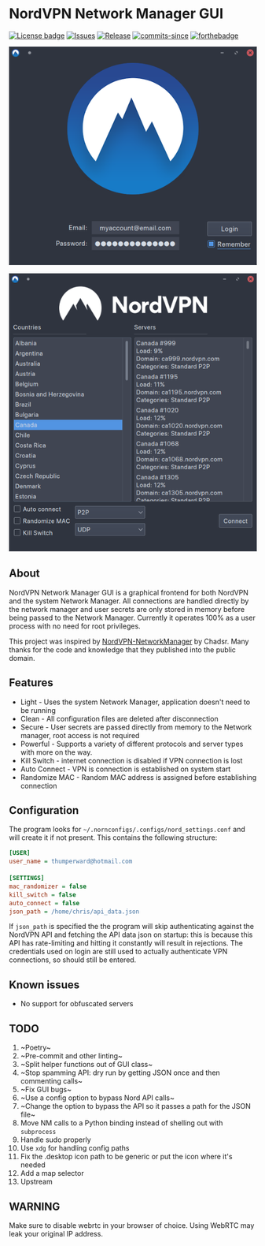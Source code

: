 # NordVPN Network Manager GUI

[![License badge](https://img.shields.io/github/license/vfosterm/NordVPN-NetworkManager-Gui?style=for-the-badge)](https://github.com/vfosterm/NordVPN-NetworkManager-Gui/blob/master/LICENSE)
[![Issues](https://img.shields.io/github/issues-closed/vfosterm/NordVPN-NetworkManager-Gui?style=for-the-badge)](https://github.com/vfosterm/NordVPN-NetworkManager-Gui/issues)
[![Release](https://img.shields.io/github/release/vfosterm/NordVPN-NetworkManager-Gui?style=for-the-badge)](https://github.com/vfosterm/NordVPN-NetworkManager-Gui/releases/latest)
[![commits-since](https://img.shields.io/github/commits-since/vfosterm/NordVPN-NetworkManager-Gui/latest?style=for-the-badge)](https://github.com/vfosterm/NordVPN-NetworkManager-Gui/commits/master)
[![forthebadge](https://forthebadge.com/images/badges/made-with-python.svg)](https://python.org)

![Login screen](nord_nm_gui/assets/login_new.png)

![Main screen](nord_nm_gui/assets/main_new.png)

## About

NordVPN Network Manager GUI is a graphical frontend for both NordVPN and the
system Network Manager. All connections are handled directly by the network
manager and user secrets are only stored in memory before being passed to the
Network Manager. Currently it operates 100% as a user process with no need for
root privileges.

This project was inspired by
[NordVPN-NetworkManager](https://github.com/Chadsr/NordVPN-NetworkManager) by
Chadsr. Many thanks for the code and knowledge that they published into the
public domain.

## Features

-   Light - Uses the system Network Manager, application doesn't need to be running
-   Clean - All configuration files are deleted after disconnection
-   Secure - User secrets are passed directly from memory to the Network
    manager, root access is not required
-   Powerful - Supports a variety of different protocols and server types with
    more on the way.
-   Kill Switch - internet connection is disabled if VPN connection is lost
-   Auto Connect - VPN is connection is established on system start
-   Randomize MAC - Random MAC address is assigned before establishing connection

## Configuration

The program looks for `~/.nornconfigs/.configs/nord_settings.conf` and will
create it if not present. This contains the following structure:

```cfg
[USER]
user_name = thumperward@hotmail.com

[SETTINGS]
mac_randomizer = false
kill_switch = false
auto_connect = false
json_path = /home/chris/api_data.json
```

If `json_path` is specified the the program will skip authenticating against
the NordVPN API and fetching the API data json on startup: this is because this
API has rate-limiting and hitting it constantly will result in rejections. The
credentials used on login are still used to actually authenticate VPN
connections, so should still be entered.

## Known issues

-   No support for obfuscated servers

## TODO

1.  ~Poetry~
2.  ~Pre-commit and other linting~
3.  ~Split helper functions out of GUI class~
4.  ~Stop spamming API: dry run by getting JSON once and then commenting calls~
5.  ~Fix GUI bugs~
6.  ~Use a config option to bypass Nord API calls~
7.  ~Change the option to bypass the API so it passes a path for the JSON file~
8.  Move NM calls to a Python binding instead of shelling out with `subprocess`
9.  Handle sudo properly
10.  Use `xdg` for handling config paths
11.  Fix the .desktop icon path to be generic or put the icon where it's needed
12.  Add a map selector
13.  Upstream

## WARNING

Make sure to disable webrtc in your browser of choice. Using WebRTC may leak
your original IP address.

